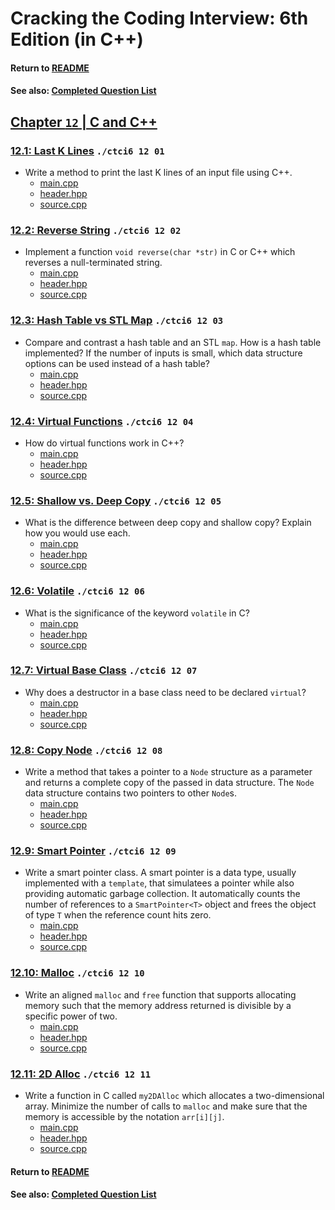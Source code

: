 # Cracking the Coding Interview: 6th Edition (in C++)

#### Return to [README](../README.md)
#### See also: [Completed Question List](QTODO-list.md)

## [Chapter `12` | C and C++](../src/12/)

### [12.1: Last K Lines](../src/12/01/) `./ctci6 12 01`
- Write a method to print the last K lines of an input file using C++.
  - [main.cpp](../src/12/01/main.cpp) 
  - [header.hpp](../src/12/01/header.hpp) 
  - [source.cpp](../src/12/01/source.cpp)

### [12.2: Reverse String](../src/12/02/) `./ctci6 12 02`
- Implement a function `void reverse(char *str)` in C or C++ which reverses a null-terminated string.
  - [main.cpp](../src/12/02/main.cpp) 
  - [header.hpp](../src/12/02/header.hpp) 
  - [source.cpp](../src/12/02/source.cpp)

### [12.3: Hash Table vs STL Map](../src/12/03/) `./ctci6 12 03`
- Compare and contrast a hash table and an STL `map`. How is a hash table implemented? If the number of inputs is small, which data structure options can be used instead of a hash table?
  - [main.cpp](../src/12/03/main.cpp) 
  - [header.hpp](../src/12/03/header.hpp) 
  - [source.cpp](../src/12/03/source.cpp)

### [12.4: Virtual Functions](../src/12/04/) `./ctci6 12 04`
- How do virtual functions work in C++?
  - [main.cpp](../src/12/04/main.cpp) 
  - [header.hpp](../src/12/04/header.hpp) 
  - [source.cpp](../src/12/04/source.cpp)

### [12.5: Shallow vs. Deep Copy](../src/12/05/) `./ctci6 12 05`
- What is the difference between deep copy and shallow copy? Explain how you would use each.
  - [main.cpp](../src/12/05/main.cpp) 
  - [header.hpp](../src/12/05/header.hpp) 
  - [source.cpp](../src/12/05/source.cpp)

### [12.6: Volatile](../src/12/06/) `./ctci6 12 06`
- What is the significance of the keyword `volatile` in C?
  - [main.cpp](../src/12/06/main.cpp) 
  - [header.hpp](../src/12/06/header.hpp) 
  - [source.cpp](../src/12/06/source.cpp)

### [12.7: Virtual Base Class](../src/12/07/) `./ctci6 12 07`
- Why does a destructor in a base class need to be declared `virtual`?
  - [main.cpp](../src/12/07/main.cpp) 
  - [header.hpp](../src/12/07/header.hpp) 
  - [source.cpp](../src/12/07/source.cpp)

### [12.8: Copy Node](../src/12/08/) `./ctci6 12 08`
- Write a method that takes a pointer to a `Node` structure as a parameter and returns a complete copy of the passed in data structure. The `Node` data structure contains two pointers to other `Node`s.
  - [main.cpp](../src/12/08/main.cpp) 
  - [header.hpp](../src/12/08/header.hpp) 
  - [source.cpp](../src/12/08/source.cpp)

### [12.9: Smart Pointer](../src/12/09/) `./ctci6 12 09`
- Write a smart pointer class. A smart pointer is a data type, usually implemented with a `template`, that simulatees a pointer while also providing automatic garbage collection. It automatically counts the number of references to a `SmartPointer<T>` object and frees the object of type `T` when the reference count hits zero.
  - [main.cpp](../src/12/09/main.cpp) 
  - [header.hpp](../src/12/09/header.hpp) 
  - [source.cpp](../src/12/09/source.cpp)

### [12.10: Malloc](../src/12/10/) `./ctci6 12 10`
- Write an aligned `malloc` and `free` function that supports allocating memory such that the memory address returned is divisible by a specific power of two.
  - [main.cpp](../src/12/10/main.cpp) 
  - [header.hpp](../src/12/10/header.hpp) 
  - [source.cpp](../src/12/10/source.cpp)

### [12.11: 2D Alloc](../src/12/11/) `./ctci6 12 11`
- Write a function in C called `my2DAlloc` which allocates a two-dimensional array. Minimize the number of calls to `malloc` and make sure that the memory is accessible by the notation `arr[i][j]`.
  - [main.cpp](../src/12/11/main.cpp) 
  - [header.hpp](../src/12/11/header.hpp) 
  - [source.cpp](../src/12/11/source.cpp)

#### Return to [README](../README.md)
#### See also: [Completed Question List](QTODO-list.md)
